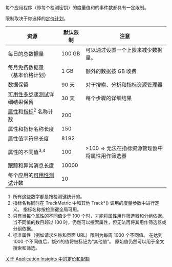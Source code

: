 每个应用程序（即每个检测密钥）的度量值和的事件数都具有一定限制。 

限制取决于你选择的[定价计划](https://azure.microsoft.com/pricing/details/application-insights/)。

| **资源** | **默认限制** | **注意**
| --- | --- | --- |
| 每日的总数据量 | 100 GB | 可以通过设置一个上限来减少数据量。
| 每月免费数据量<br/> （基本价格计划） | 1 GB | 额外的数据按 GB 收费
| 数据保留 | 90 天 | 对于[搜索](../articles/application-insights/app-insights-diagnostic-search.md)、[分析](../articles/application-insights/app-insights-analytics.md)和[指标资源管理器](../articles/application-insights/app-insights-metrics-explorer.md)
| [可用性多步骤测试](../articles/application-insights/app-insights-monitor-web-app-availability.md#multi-step-web-tests)详细结果保留 | 30 天 | 每个步骤的详细结果
| [属性](../articles/application-insights/app-insights-api-custom-events-metrics.md#properties)和[指标](../articles/application-insights/app-insights-api-custom-events-metrics.md#properties)<sup>2</sup> 名称计数 | 200 | 
| 属性和指标名称长度 | 150 |
| 属性值字符串长度 | 8192 |
| 属性的不同值<sup>3,4</sup> | 100 | >100 => 无法在指标资源管理器中将属性用作筛选器
| 跟踪和异常消息长度 | 10000 |
| 每个应用的[可用性测试](../articles/application-insights/app-insights-monitor-web-app-availability.md)计数  | 10 |

1. 所有这些数字都是按检测键统计的。
2. 指标名称同时在 TrackMetric 中和其他 Track*() 调用的度量参数中进行定义。 指标名称按检测键全局可用。
3. 只有当每个属性的不同值少于 100 个时，才能将属性用作筛选器和分组依据。 当不同值的数目超过 100 时，仍然可以搜索属性，但无法再将其用作筛选器或分组依据。
4. 标准属性（例如请求名称和页面 URL）限制为每周 1000 个不同值。 在达到 1000 个不同值后，额外的值将被标记为“其他值”。 原始值仍然可以用于全文搜索和筛选。


[关于 Application Insights 中的定价和配额](../articles/application-insights/app-insights-pricing.md)

<!--HONumber=Nov16_HO5-->


